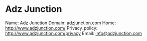 
# Adz Junction

Name: Adz Junction
Domain: adzjunction.com
Home: http://www.adzjunction.com/
Privacy_policy: http://www.adzjunction.com/privacy
Email: info@adzjunction.com
